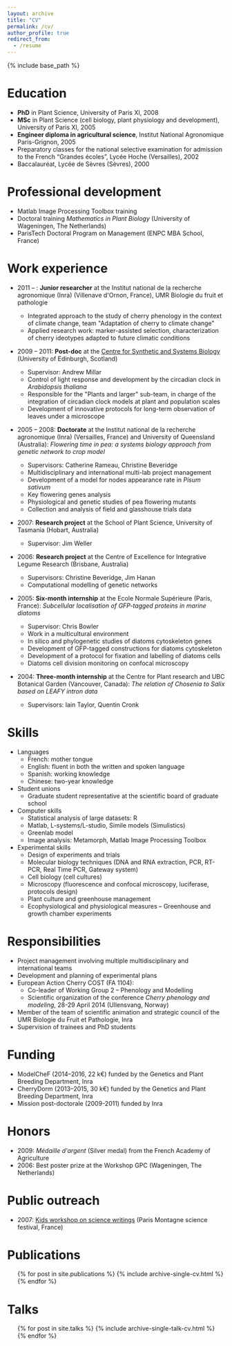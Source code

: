 ```yaml
---
layout: archive
title: "CV"
permalink: /cv/
author_profile: true
redirect_from:
  - /resume
---
```


{% include base_path %}

Education
======
* **PhD** in Plant Science, University of Paris XI, 2008
* **MSc** in Plant Science (cell biology, plant physiology and development), University of Paris XI, 2005
* **Engineer diploma in agricultural science**, Institut National Agronomique Paris-Grignon, 2005
* Preparatory classes for the national selective examination for admission to the French “Grandes écoles”, Lycée Hoche (Versailles), 2002
* Baccalauréat, Lycée de Sèvres (Sèvres), 2000

Professional development
======
* Matlab Image Processing Toolbox training
* Doctoral training _Mathematics in Plant Biology_ (University of Wageningen, The Netherlands)
* ParisTech Doctoral Program on Management (ENPC MBA School, France)

Work experience
======
* 2011 – : **Junior researcher** at the Institut national de la recherche agronomique (Inra) (Villenave d'Ornon, France), UMR Biologie du fruit et pathologie
  * Integrated approach to the study of cherry phenology in the context of climate change, team "Adaptation of cherry to climate change"
  * Applied research work: marker-assisted selection, characterization of cherry ideotypes adapted to future climatic conditions
  
* 2009 – 2011: **Post-doc** at the [Centre for Synthetic and Systems Biology](http://www.synthsys.ed.ac.uk/) (University of Edinburgh, Scotland) 
  * Supervisor: Andrew Millar
  * Control of light response and development by the circadian clock in _Arabidopsis thaliana_
  * Responsible for the "Plants and larger" sub-team, in charge of the integration of circadian clock models at plant and population scales
  * Development of innovative protocols for long-term observation of leaves under a microscope

* 2005 – 2008: **Doctorate** at the Institut national de la recherche agronomique (Inra) (Versailles, France) and University of Queensland (Australia): _Flowering time in pea: a systems biology approach from genetic network to crop model_
  * Supervisors: Catherine Rameau, Christine Beveridge
  * Multidisciplinary and international multi-lab project management
  * Development of a model for nodes appearance rate in _Pisum sativum_
  * Key flowering genes analysis
  * Physiological and genetic studies of pea flowering mutants
  * Collection and analysis of field and glasshouse trials data

* 2007: **Research project** at the School of Plant Science, University of Tasmania (Hobart,
Australia)
  * Supervisor: Jim Weller

* 2006: **Research project** at the Centre of Excellence for Integrative Legume Research (Brisbane, Australia)
  * Supervisors: Christine Beveridge, Jim Hanan
  * Computational modelling of genetic networks

* 2005: **Six-month internship** at the Ecole Normale Supérieure (Paris, France): _Subcellular localisation of GFP-tagged proteins in marine diatoms_
  * Supervisor: Chris Bowler
  * Work in a multicultural environment
  * In silico and phylogenetic studies of diatoms cytoskeleton genes
  * Development of GFP-tagged constructions for diatoms cytoskeleton
  * Development of a protocol for fixation and labelling of diatoms cells
  * Diatoms cell division monitoring on confocal microscopy

* 2004: **Three-month internship** at the Centre for Plant research and UBC Botanical Garden (Vancouver, Canada): _The relation of Chosenia to Salix based on LEAFY intron data_
  * Supervisors: Iain Taylor, Quentin Cronk
  
Skills
======
* Languages
  * French: mother tongue
  * English: fluent in both the written and spoken language
  * Spanish: working knowledge
  * Chinese: two-year knowledge
* Student unions
  * Graduate student representative at the scientific board of graduate school
* Computer skills
  * Statistical analysis of large datasets: R
  * Matlab, L-systems/L-studio, Simile models (Simulistics)
  * Greenlab model
  * Image analysis: Metamorph, Matlab Image Processing Toolbox
* Experimental skills
  * Design of experiments and trials
  * Molecular biology techniques (DNA and RNA extraction, PCR, RT-PCR, Real Time PCR, Gateway system)
  * Cell biology (cell cultures)
  * Microscopy (fluorescence and confocal microscopy, luciferase, protocols design)
  * Plant culture and greenhouse management
  * Ecophysiological and physiological measures – Greenhouse and growth chamber experiments
  
Responsibilities
======
* Project management involving multiple multidisciplinary and international teams
* Development and planning of experimental plans
* European Action Cherry COST (FA 1104):
  * Co-leader of Working Group 2 – Phenology and Modelling
  * Scientific organization of the conference _Cherry phenology and modeling_, 28-29 April 2014 (Ullensvang, Norway)
* Member of the team of scientific animation and strategic council of the UMR Biologie du Fruit et Pathologie, Inra
* Supervision of trainees and PhD students

Funding
======
*	ModelCheF (2014–2016, 22 k€) funded by the Genetics and Plant Breeding Department, Inra
*	CherryDorm (2013–2015, 30 k€) funded by the Genetics and Plant Breeding Department, Inra
* Mission post-doctorale (2009-2011) funded by Inra

Honors
======
* 2009: _Médaille d'argent_ (Silver medal) from the French Academy of Agriculture
* 2006: Best poster prize at the Workshop GPC (Wageningen, The Netherlands)

Public outreach
======
* 2007: [Kids workshop on science writings](http://documents.irevues.inist.fr/bitstream/handle/2042/23984/DIDASKALIA_2008_32_185.pdf?sequence=1&isAllowed=y) (Paris Montagne science festival, France)

Publications
======
  <ul>{% for post in site.publications %}
    {% include archive-single-cv.html %}
  {% endfor %}</ul>
  
Talks
======
  <ul>{% for post in site.talks %}
    {% include archive-single-talk-cv.html %}
  {% endfor %}</ul>
